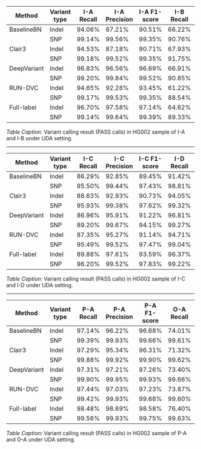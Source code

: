 | Method              | Variant type | I-A Recall   | I-A Precision | I-A F1-score | I-B Recall   | I-B Precision | I-B F1-score |
|---------------------|--------------|----------|-----------|----------|----------|-----------|----------|
| BaselineBN          | Indel        | 94.06%   | 87.21%    | 90.51%   | 66.22%   | 48.06%    | 55.70%   |
|                     | SNP          | 99.14%   | 99.56%    | 99.35%   | 90.76%   | 80.12%    | 85.11%   |
| Clair3              | Indel        | 94.53%   | 87.18%    | 90.71%   | 67.93%   | 41.68%    | 51.66%   |
|                     | SNP          | 99.18%   | 99.52%    | 99.35%   | 91.75%   | 57.94%    | 71.03%   |
| DeepVariant         | Indel        | 96.83%   | 96.56%    | 96.69%   | 66.91%   | 55.92%    | 60.92%   |
|                     | SNP          | 99.20%   | 99.84%    | 99.52%   | 90.85%   | 94.21%    | 92.50%   |
| RUN-DVC             | Indel        | 94.65%   | 92.28%    | 93.45%   | 61.22%   | 69.42%    | 65.06%   |
|                     | SNP          | 99.17%   | 99.53%    | 99.35%   | 88.54%   | 94.69%    | 91.51%   |
| Full-label          | Indel        | 96.70%   | 97.58%    | 97.14%   | 64.62%   | 86.07%    | 73.82%   |
|                     | SNP          | 99.14%   | 99.64%    | 99.39%   | 89.33%   | 97.01%    | 93.02%   |

*Table Caption*: Variant calling result (PASS calls) in HG002 sample of I-A and I-B under UDA setting.

---

| Method         | Variant type | I-C Recall   | I-C Precision | I-C F1-score | I-D Recall   | I-D Precision | I-D F1-score |
|----------------|--------------|----------|-----------|----------|----------|-----------|----------|
| BaselineBN     | Indel        | 86.29%   | 92.85%    | 89.45%   | 91.42%   | 82.87%    | 86.93%   |
|                | SNP          | 95.50%   | 99.44%    | 97.43%   | 98.81%   | 99.65%    | 99.23%   |
| Clair3         | Indel        | 88.63%   | 92.93%    | 90.73%   | 94.05%   | 85.94%    | 89.81%   |
|                | SNP          | 95.93%   | 99.38%    | 97.62%   | 99.32%   | 99.40%    | 99.36%   |
| DeepVariant    | Indel        | 86.96%   | 95.91%    | 91.22%   | 96.81%   | 97.58%    | 97.19%   |
|                | SNP          | 89.20%   | 99.67%    | 94.15%   | 99.27%   | 99.81%    | 99.54%   |
| RUN-DVC        | Indel        | 87.35%   | 95.27%    | 91.14%   | 94.71%   | 93.85%    | 94.28%   |
|                | SNP          | 95.49%   | 99.52%    | 97.47%   | 99.04%   | 99.70%    | 99.37%   |
| Full-label     | Indel        | 89.88%   | 97.61%    | 93.59%   | 96.37%   | 97.19%    | 96.78%   |
|                | SNP          | 96.20%   | 99.52%    | 97.83%   | 99.22%   | 99.69%    | 99.45%   |

*Table Caption*: Variant calling result (PASS calls) in HG002 sample of I-C and I-D under UDA setting.

---

| Method       | Variant type | P-A Recall | P-A Precision | P-A F1-score | O-A Recall | O-A Precision | O-A F1-score |
|--------------|--------------|------------|---------------|--------------|------------|---------------|--------------|
| BaselineBN   | Indel        | 97.14%     | 96.22%        | 96.68%       | 74.01%     | 80.42%        | 77.08%       |
|              | SNP          | 99.39%     | 99.93%        | 99.66%       | 99.61%     | 99.59%        | 99.60%       |
| Clair3       | Indel        | 97.29%     | 95.34%        | 96.31%       | 71.32%     | 85.46%        | 77.75%       |
|              | SNP          | 99.88%     | 99.92%        | 99.90%       | 99.62%     | 99.66%        | 99.64%       |
| DeepVariant  | Indel        | 97.31%     | 97.21%        | 97.26%       | 73.40%     | 83.10%        | 77.95%       |
|              | SNP          | 99.90%     | 99.95%        | 99.93%       | 99.66%     | 99.76%        | 99.71%       |
| RUN-DVC      | Indel        | 97.44%     | 97.03%        | 97.23%       | 73.87%     | 81.21%        | 77.37%       |
|              | SNP          | 99.42%     | 99.93%        | 99.68%       | 99.60%     | 99.58%        | 99.59%       |
| Full-label   | Indel        | 98.48%     | 98.69%        | 98.58%       | 76.40%     | 83.72%        | 79.89%       |
|              | SNP          | 99.56%     | 99.93%        | 99.75%       | 99.63%     | 99.58%        | 99.60%       |

*Table Caption*: Variant calling result (PASS calls) in HG002 sample of P-A and O-A under UDA setting.
